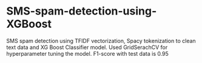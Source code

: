 # SMS-spam-detection-using-XGBoost
SMS spam detection using TFIDF vectorization, Spacy tokenization to clean text data and XG Boost Classifier model.
Used GridSerachCV for hyperparameter tuning the model.
F1-score with test data is 0.95
